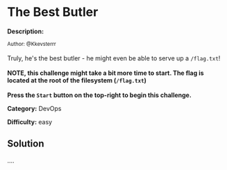 # The Best Butler

**Description:**

<small>Author: @Kkevsterrr</small><br><br>Truly, he's the best butler - he might even be able to serve up a <code>/flag.txt</code>! <br><br> <b>NOTE, this challenge might take a bit more time to start. The flag is located at the root of the filesystem (<code>/flag.txt</code>)</b> <br><br> <b>Press the <code>Start</code> button on the top-right to begin this challenge.</b>


**Category:** DevOps

**Difficulty:** easy

## Solution

....
